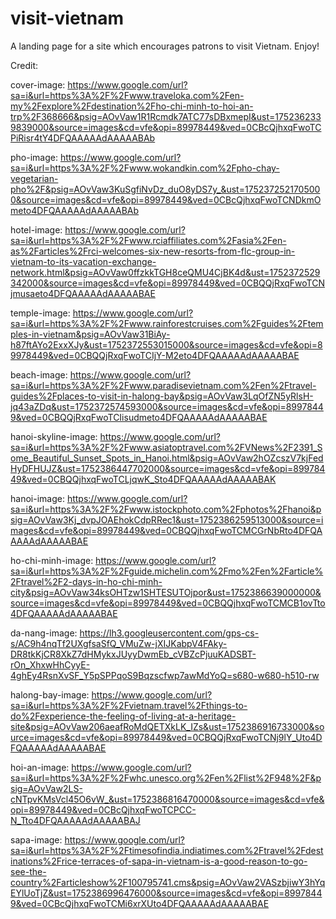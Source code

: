 # visit-vietnam
A landing page for a site which encourages patrons to visit Vietnam. Enjoy!

Credit:

cover-image: https://www.google.com/url?sa=i&url=https%3A%2F%2Fwww.traveloka.com%2Fen-my%2Fexplore%2Fdestination%2Fho-chi-minh-to-hoi-an-trp%2F368666&psig=AOvVaw1R1Rcmdk7ATC77sDBxmepI&ust=1752362339839000&source=images&cd=vfe&opi=89978449&ved=0CBcQjhxqFwoTCPiRisr4tY4DFQAAAAAdAAAAABAb

pho-image: https://www.google.com/url?sa=i&url=https%3A%2F%2Fwww.wokandkin.com%2Fpho-chay-vegetarian-pho%2F&psig=AOvVaw3KuSgfiNvDz_duO8yDS7y_&ust=1752372521705000&source=images&cd=vfe&opi=89978449&ved=0CBcQjhxqFwoTCNDkmOmeto4DFQAAAAAdAAAAABAb

hotel-image: https://www.google.com/url?sa=i&url=https%3A%2F%2Fwww.rciaffiliates.com%2Fasia%2Fen-as%2Farticles%2Frci-welcomes-six-new-resorts-from-flc-group-in-vietnam-to-its-vacation-exchange-network.html&psig=AOvVaw0ffzkkTGH8ceQMU4CjBK4d&ust=1752372529342000&source=images&cd=vfe&opi=89978449&ved=0CBQQjRxqFwoTCNjmusaeto4DFQAAAAAdAAAAABAE

temple-image: https://www.google.com/url?sa=i&url=https%3A%2F%2Fwww.rainforestcruises.com%2Fguides%2Ftemples-in-vietnam&psig=AOvVaw31BiAy-h87ftAYo2ExxXJy&ust=1752372553015000&source=images&cd=vfe&opi=89978449&ved=0CBQQjRxqFwoTCIjY-M2eto4DFQAAAAAdAAAAABAE

beach-image: https://www.google.com/url?sa=i&url=https%3A%2F%2Fwww.paradisevietnam.com%2Fen%2Ftravel-guides%2Fplaces-to-visit-in-halong-bay&psig=AOvVaw3LqOfZN5yRlsH-jq43aZDq&ust=1752372574593000&source=images&cd=vfe&opi=89978449&ved=0CBQQjRxqFwoTCIisudmeto4DFQAAAAAdAAAAABAE

hanoi-skyline-image: https://www.google.com/url?sa=i&url=https%3A%2F%2Fwww.asiatoptravel.com%2FVNews%2F2391_Some_Beautiful_Sunset_Spots_in_Hanoi.html&psig=AOvVaw2hOZcszV7kjFedHyDFHUJZ&ust=1752386447702000&source=images&cd=vfe&opi=89978449&ved=0CBQQjhxqFwoTCLjqwK_Sto4DFQAAAAAdAAAAABAK

hanoi-image: https://www.google.com/url?sa=i&url=https%3A%2F%2Fwww.istockphoto.com%2Fphotos%2Fhanoi&psig=AOvVaw3Kj_dvpJOAEhokCdpRRec1&ust=1752386259513000&source=images&cd=vfe&opi=89978449&ved=0CBQQjhxqFwoTCMCGrNbRto4DFQAAAAAdAAAAABAE

ho-chi-minh-image: https://www.google.com/url?sa=i&url=https%3A%2F%2Fguide.michelin.com%2Fmo%2Fen%2Farticle%2Ftravel%2F2-days-in-ho-chi-minh-city&psig=AOvVaw34ksOHTzw1SHTESUTOjpor&ust=1752386639000000&source=images&cd=vfe&opi=89978449&ved=0CBQQjhxqFwoTCMCB1ovTto4DFQAAAAAdAAAAABAE

da-nang-image: https://lh3.googleusercontent.com/gps-cs-s/AC9h4nqTf2UXgfsaSfQ_VMuZw-jXIJKabpV4FAky-DR8tkKjCR8XkZ7dHMykxJUyyDwmEb_cVBZcPjuuKADSBT-rOn_XhxwHhCyyE-4ghEy4RsnXvSF_Y5pSPPqoS9Bqzscfwp7awMdYoQ=s680-w680-h510-rw

halong-bay-image: https://www.google.com/url?sa=i&url=https%3A%2F%2Fvietnam.travel%2Fthings-to-do%2Fexperience-the-feeling-of-living-at-a-heritage-site&psig=AOvVaw206aeafRoMdQETXkLK_IZs&ust=1752386916733000&source=images&cd=vfe&opi=89978449&ved=0CBQQjRxqFwoTCNj9lY_Uto4DFQAAAAAdAAAAABAE

hoi-an-image: https://www.google.com/url?sa=i&url=https%3A%2F%2Fwhc.unesco.org%2Fen%2Flist%2F948%2F&psig=AOvVaw2LS-cNTpvKMsVcl45O6vW_&ust=1752386816470000&source=images&cd=vfe&opi=89978449&ved=0CBcQjhxqFwoTCPCC-N_Tto4DFQAAAAAdAAAAABAJ

sapa-image: https://www.google.com/url?sa=i&url=https%3A%2F%2Ftimesofindia.indiatimes.com%2Ftravel%2Fdestinations%2Frice-terraces-of-sapa-in-vietnam-is-a-good-reason-to-go-see-the-country%2Farticleshow%2F100795741.cms&psig=AOvVaw2VASzbjiwY3hYqEYlUoTjZ&ust=1752386996476000&source=images&cd=vfe&opi=89978449&ved=0CBcQjhxqFwoTCMi6xrXUto4DFQAAAAAdAAAAABAE





